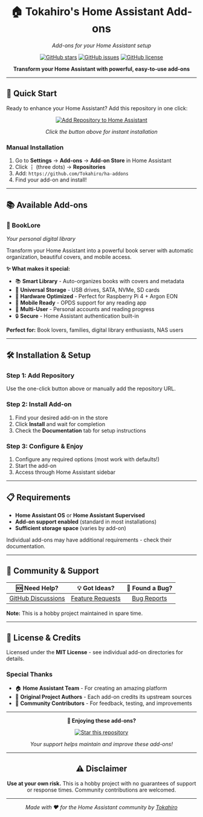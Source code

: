 <div align="center">

# 🏠 Tokahiro's Home Assistant Add-ons

*Add-ons for your Home Assistant setup*

[![GitHub stars](https://img.shields.io/github/stars/Tokahiro/ha-addons?style=flat-square)](https://github.com/Tokahiro/ha-addons/stargazers)
[![GitHub issues](https://img.shields.io/github/issues/Tokahiro/ha-addons?style=flat-square)](https://github.com/Tokahiro/ha-addons/issues)
[![GitHub license](https://img.shields.io/github/license/Tokahiro/ha-addons?style=flat-square)](https://github.com/Tokahiro/ha-addons/blob/main/LICENSE)

**Transform your Home Assistant with powerful, easy-to-use add-ons**

</div>

---

## 🚀 Quick Start

Ready to enhance your Home Assistant? Add this repository in one click:

<div align="center">

[![Add Repository to Home Assistant](https://my.home-assistant.io/badges/supervisor_add_addon_repository.svg)](https://my.home-assistant.io/redirect/supervisor_add_addon_repository/?repository_url=https%3A%2F%2Fgithub.com%2FTokahiro%2Fha-addons)

*Click the button above for instant installation*

</div>

### Manual Installation
1. Go to **Settings** → **Add-ons** → **Add-on Store** in Home Assistant
2. Click **⋮** (three dots) → **Repositories**
3. Add: `https://github.com/Tokahiro/ha-addons`
4. Find your add-on and install!

---

## 📚 Available Add-ons

### 📖 BookLore
*Your personal digital library*

Transform your Home Assistant into a powerful book server with automatic organization, beautiful covers, and mobile access.

**✨ What makes it special:**
- 📚 **Smart Library** - Auto-organizes books with covers and metadata
- 💾 **Universal Storage** - USB drives, SATA, NVMe, SD cards
- 🔧 **Hardware Optimized** - Perfect for Raspberry Pi 4 + Argon EON
- 📱 **Mobile Ready** - OPDS support for any reading app
- 👥 **Multi-User** - Personal accounts and reading progress
- 🔒 **Secure** - Home Assistant authentication built-in

**Perfect for:** Book lovers, families, digital library enthusiasts, NAS users

---

## 🛠️ Installation & Setup

### Step 1: Add Repository
Use the one-click button above or manually add the repository URL.

### Step 2: Install Add-on
1. Find your desired add-on in the store
2. Click **Install** and wait for completion
3. Check the **Documentation** tab for setup instructions

### Step 3: Configure & Enjoy
1. Configure any required options (most work with defaults!)
2. Start the add-on
3. Access through Home Assistant sidebar

---

## 📋 Requirements

- **Home Assistant OS** or **Home Assistant Supervised**
- **Add-on support enabled** (standard in most installations)
- **Sufficient storage space** (varies by add-on)

Individual add-ons may have additional requirements - check their documentation.

---

## 💬 Community & Support

<div align="center">

| 🆘 **Need Help?** | 💡 **Got Ideas?** | 🐛 **Found a Bug?** |
|:---:|:---:|:---:|
| [GitHub Discussions](https://github.com/Tokahiro/ha-addons/discussions) | [Feature Requests](https://github.com/Tokahiro/ha-addons/issues/new?assignees=&labels=enhancement&template=feature_request.md) | [Bug Reports](https://github.com/Tokahiro/ha-addons/issues/new?assignees=&labels=bug&template=bug_report.md) |

</div>

**Note:** This is a hobby project maintained in spare time.

---

## 📄 License & Credits

Licensed under the **MIT License** - see individual add-on directories for details.

### Special Thanks
- 🏠 **Home Assistant Team** - For creating an amazing platform
- 🌟 **Original Project Authors** - Each add-on credits its upstream sources
- 👥 **Community Contributors** - For feedback, testing, and improvements

---

<div align="center">

**🌟 Enjoying these add-ons?**

[![Star this repository](https://img.shields.io/badge/⭐-Star%20this%20repo-yellow?style=for-the-badge)](https://github.com/Tokahiro/ha-addons/stargazers)

*Your support helps maintain and improve these add-ons!*

---

## ⚠️ Disclaimer

**Use at your own risk.** This is a hobby project with no guarantees of support or response times. Community contributions are welcomed.

---

*Made with ❤️ for the Home Assistant community by [Tokahiro](https://github.com/Tokahiro)*

</div>
